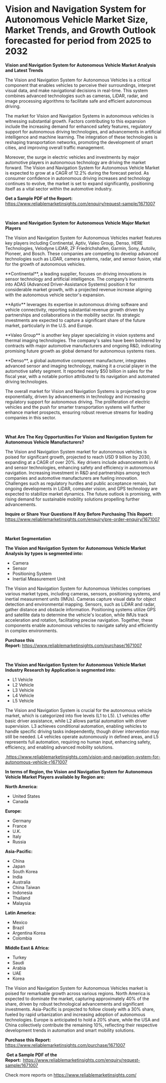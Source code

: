 <p><h1>Vision and Navigation System for Autonomous Vehicle Market Size, Market Trends, and Growth Outlook forecasted for period from 2025 to 2032</h1></p><p><strong>Vision and Navigation System for Autonomous Vehicle Market Analysis and Latest Trends</strong></p>
<p><p>The Vision and Navigation System for Autonomous Vehicles is a critical component that enables vehicles to perceive their surroundings, interpret visual data, and make navigational decisions in real-time. This system combines advanced technologies such as cameras, LiDAR, radar, and image processing algorithms to facilitate safe and efficient autonomous driving.</p><p>The market for Vision and Navigation Systems in autonomous vehicles is witnessing substantial growth. Factors contributing to this expansion include the increasing demand for enhanced safety features, regulatory support for autonomous driving technologies, and advancements in artificial intelligence and machine learning. The integration of these technologies is reshaping transportation networks, promoting the development of smart cities, and improving overall traffic management.</p><p>Moreover, the surge in electric vehicles and investments by major automotive players in autonomous technology are driving the market forward. The Vision and Navigation System for Autonomous Vehicle Market is expected to grow at a CAGR of 12.2% during the forecast period. As consumer confidence in autonomous driving increases and technology continues to evolve, the market is set to expand significantly, positioning itself as a vital sector within the automotive industry.</p></p>
<p><strong>Get a Sample PDF of the Report:&nbsp;</strong> <a href="https://www.reliablemarketinsights.com/enquiry/request-sample/1671007?utm_campaign=3164&utm_medium=2&utm_source=Github&utm_content=ia&utm_term=25032025&utm_id=vision-and-navigation-system-for-autonomous-vehicle">https://www.reliablemarketinsights.com/enquiry/request-sample/1671007</a></p>
<p>&nbsp;</p>
<p><strong>Vision and Navigation System for Autonomous Vehicle Major Market Players</strong></p>
<p><p>The Vision and Navigation System for Autonomous Vehicles market features key players including Continental, Aptiv, Valeo Group, Denso, HERE Technologies, Velodyne LiDAR, ZF Friedrichshafen, Garmin, Sony, Autoliv, Pioneer, and Bosch. These companies are competing to develop advanced technologies such as LiDAR, camera systems, radar, and sensor fusion, vital for the growth of autonomous vehicles.</p><p>**Continental**, a leading supplier, focuses on driving innovations in sensor technology and artificial intelligence. The company’s investments into ADAS (Advanced Driver-Assistance Systems) position it for considerable market growth, with a projected revenue increase aligning with the autonomous vehicle sector's expansion.</p><p>**Aptiv** leverages its expertise in autonomous driving software and vehicle connectivity, reporting substantial revenue growth driven by partnerships and collaborations in the mobility sector. Its strategic investments are expected to capture a significant share of the future market, particularly in the U.S. and Europe.</p><p>**Valeo Group** is another key player specializing in vision systems and thermal imaging technologies. The company's sales have been bolstered by contracts with major automotive manufacturers and ongoing R&D, indicating promising future growth as global demand for autonomous systems rises.</p><p>**Denso**, a global automotive component manufacturer, integrates advanced sensor and imaging technology, making it a crucial player in the automotive safety segment. It reported nearly $50 billion in sales for the fiscal year, with a notable portion attributed to its navigation and automated driving technologies.</p><p>The overall market for Vision and Navigation Systems is projected to grow exponentially, driven by advancements in technology and increasing regulatory support for autonomous driving. The proliferation of electric vehicles and the push for smarter transportation systems will further enhance market prospects, ensuring robust revenue streams for leading companies in this sector.</p></p>
<p>&nbsp;</p>
<p><strong>What Are The Key Opportunities For Vision and Navigation System for Autonomous Vehicle Manufacturers?</strong></p>
<p><p>The Vision and Navigation System market for autonomous vehicles is poised for significant growth, projected to reach USD 9 billion by 2030, expanding at a CAGR of over 20%. Key drivers include advancements in AI and sensor technologies, enhancing safety and efficiency in autonomous navigation. Increasing investment in R&D and partnerships among tech companies and automotive manufacturers are fueling innovation. Challenges such as regulatory hurdles and public acceptance remain, but ongoing developments in LiDAR, computer vision, and GPS technology are expected to stabilize market dynamics. The future outlook is promising, with rising demand for sustainable mobility solutions propelling further advancements.</p></p>
<p><strong>Inquire or Share Your Questions If Any Before Purchasing This Report:</strong> <a href="https://www.reliablemarketinsights.com/enquiry/pre-order-enquiry/1671007?utm_campaign=3164&utm_medium=2&utm_source=Github&utm_content=ia&utm_term=25032025&utm_id=vision-and-navigation-system-for-autonomous-vehicle">https://www.reliablemarketinsights.com/enquiry/pre-order-enquiry/1671007</a></p>
<p>&nbsp;</p>
<p><strong>Market Segmentation</strong></p>
<p><strong>The Vision and Navigation System for Autonomous Vehicle Market Analysis by types is segmented into:</strong></p>
<p><ul><li>Camera</li><li>Sensor</li><li>Positioning System</li><li>Inertial Measurement Unit</li></ul></p>
<p><p>The Vision and Navigation System for Autonomous Vehicles comprises various market types, including cameras, sensors, positioning systems, and inertial measurement units (IMUs). Cameras capture visual data for object detection and environmental mapping. Sensors, such as LiDAR and radar, gather distance and obstacle information. Positioning systems utilize GPS and satellite data to determine the vehicle's location, while IMUs track acceleration and rotation, facilitating precise navigation. Together, these components enable autonomous vehicles to navigate safely and efficiently in complex environments.</p></p>
<p><strong>Purchase this Report:&nbsp;</strong><a href="https://www.reliablemarketinsights.com/purchase/1671007?utm_campaign=3164&utm_medium=2&utm_source=Github&utm_content=ia&utm_term=25032025&utm_id=vision-and-navigation-system-for-autonomous-vehicle">https://www.reliablemarketinsights.com/purchase/1671007</a></p>
<p>&nbsp;</p>
<p><strong>The Vision and Navigation System for Autonomous Vehicle Market Industry Research by Application is segmented into:</strong></p>
<p><ul><li>L1 Vehicle</li><li>L2 Vehicle</li><li>L3 Vehicle</li><li>L4 Vehicle</li><li>L5 Vehicle</li></ul></p>
<p><p>The Vision and Navigation System is crucial for the autonomous vehicle market, which is categorized into five levels (L1 to L5). L1 vehicles offer basic driver assistance, while L2 allows partial automation with driver supervision. L3 achieves conditional automation, enabling vehicles to handle specific driving tasks independently, though driver intervention may still be needed. L4 vehicles operate autonomously in defined areas, and L5 represents full automation, requiring no human input, enhancing safety, efficiency, and enabling advanced mobility solutions.</p></p>
<p><a href="https://www.reliablemarketinsights.com/vision-and-navigation-system-for-autonomous-vehicle-r1671007?utm_campaign=3164&utm_medium=2&utm_source=Github&utm_content=ia&utm_term=25032025&utm_id=vision-and-navigation-system-for-autonomous-vehicle">&nbsp;https://www.reliablemarketinsights.com/vision-and-navigation-system-for-autonomous-vehicle-r1671007</a></p>
<p><strong>In terms of Region, the Vision and Navigation System for Autonomous Vehicle Market Players available by Region are:</strong></p>
<p>
    <p> <strong> North America: </strong>
        <ul>
            <li>United States</li>
            <li>Canada</li>
        </ul>
        </p> 
    <p> <strong> Europe: </strong>
        <ul>
            <li>Germany</li>
            <li>France</li>
            <li>U.K.</li>
            <li>Italy</li>
            <li>Russia</li>
        </ul>
        </p> 
    <p> <strong> Asia-Pacific: </strong>
        <ul>
            <li>China</li>
            <li>Japan</li>
            <li>South Korea</li>
            <li>India</li>
            <li>Australia</li>
            <li>China Taiwan</li>
            <li>Indonesia</li>
            <li>Thailand</li>
            <li>Malaysia</li>
        </ul>
        </p> 
    <p> <strong> Latin America: </strong>
        <ul>
            <li>Mexico</li>
            <li>Brazil</li>
            <li>Argentina Korea</li>
            <li>Colombia</li>
        </ul>
        </p> 
    <p> <strong> Middle East & Africa: </strong>
        <ul>
            <li>Turkey</li>
            <li>Saudi</li>
            <li>Arabia</li>
            <li>UAE</li>
            <li>Korea</li>
        </ul>
    </p>
    </p>
<p><p>The Vision and Navigation System for Autonomous Vehicles market is poised for remarkable growth across various regions. North America is expected to dominate the market, capturing approximately 40% of the share, driven by robust technological advancements and significant investments. Asia-Pacific is projected to follow closely with a 30% share, fueled by rapid urbanization and increasing adoption of autonomous technologies. Europe is anticipated to hold a 20% share, while the USA and China collectively contribute the remaining 10%, reflecting their respective development trends in automation and smart mobility solutions.</p></p>
<p><strong>Purchase this Report: </strong><a href="https://www.reliablemarketinsights.com/purchase/1671007?utm_campaign=3164&utm_medium=2&utm_source=Github&utm_content=ia&utm_term=25032025&utm_id=vision-and-navigation-system-for-autonomous-vehicle">https://www.reliablemarketinsights.com/purchase/1671007</a></p>
<p>&nbsp;<strong>Get a Sample PDF of the Report:&nbsp;&nbsp;</strong><a href="https://www.reliablemarketinsights.com/enquiry/request-sample/1671007?utm_campaign=3164&utm_medium=2&utm_source=Github&utm_content=ia&utm_term=25032025&utm_id=vision-and-navigation-system-for-autonomous-vehicle">https://www.reliablemarketinsights.com/enquiry/request-sample/1671007</a></p>
<p><strong></strong></p>
<p>Check more reports on <a href="https://www.reliablemarketinsights.com/?utm_campaign=3164&utm_medium=2&utm_source=Github&utm_content=ia&utm_term=25032025&utm_id=vision-and-navigation-system-for-autonomous-vehicle">https://www.reliablemarketinsights.com/</a></p>
